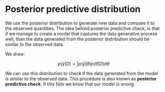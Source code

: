# Posterior predictive distribution

We use the posterior distribution to generate new data and compare it to the observed quantities. The idea behind posterior predicitve check, is that if we manage to create a model that captures the data generative process well, than the data generated from the posterior distribution should be similar to the observed data.

We draw:

$$
p(\tilde{y}|D) = \int p(\tilde{y}|\theta) p(\theta|D)d\theta
$$

We can use this distribution to check if the data generated from the model is similar to the observed data. This procedure is also known as **posterior predictive check**. If this fails we know that our model is wrong.